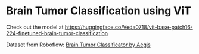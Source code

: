 # Brain Tumor Classification using ViT

Check out the model at https://huggingface.co/Veda0718/vit-base-patch16-224-finetuned-brain-tumor-classification

Dataset from Roboflow: [Brain Tumor Classificator by Aegis](https://universe.roboflow.com/aegis-8nzeo/brain-tumor-classificator)
